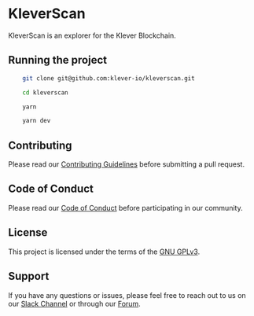 # KleverScan

KleverScan is an explorer for the Klever Blockchain.

## Running the project

```bash
    git clone git@github.com:klever-io/kleverscan.git

    cd kleverscan

    yarn

    yarn dev
```

## Contributing

Please read our [Contributing Guidelines](CONTRIBUTING.md) before submitting a pull request.

## Code of Conduct

Please read our [Code of Conduct](CODE_OF_CONDUCT.md) before participating in our community.

## License

This project is licensed under the terms of the [GNU GPLv3](LICENSE).

## Support

If you have any questions or issues, please feel free to reach out to us on our [Slack Channel](https://join.slack.com/t/klever-blockchain/shared_invite/zt-1z69ikw0g-dXtRY7eGTnyRllsCV_YGOw) or through our [Forum](https://forum.klever.org/).
